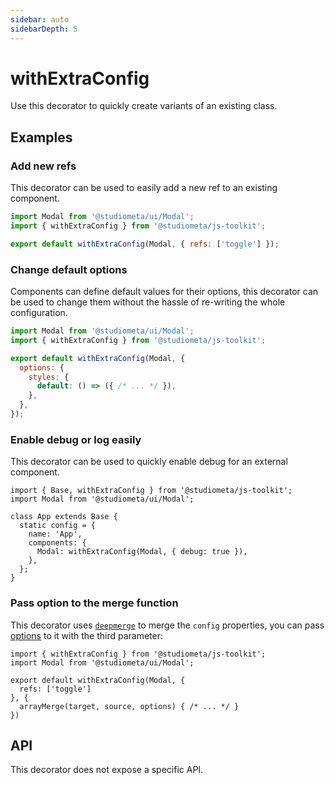 ```yaml
---
sidebar: auto
sidebarDepth: 5
---
```


# withExtraConfig

Use this decorator to quickly create variants of an existing class.

## Examples

### Add new refs

This decorator can be used to easily add a new ref to an existing component.

```js
import Modal from '@studiometa/ui/Modal';
import { withExtraConfig } from '@studiometa/js-toolkit';

export default withExtraConfig(Modal, { refs: ['toggle'] });
```

### Change default options

Components can define default values for their options, this decorator can be used to change them without the hassle of re-writing the whole configuration.

```js
import Modal from '@studiometa/ui/Modal';
import { withExtraConfig } from '@studiometa/js-toolkit';

export default withExtraConfig(Modal, {
  options: {
    styles: {
      default: () => ({ /* ... */ }),
    },
  },
});
```

### Enable debug or log easily

This decorator can be used to quickly enable debug for an external component.

```js{9}
import { Base, withExtraConfig } from '@studiometa/js-toolkit';
import Modal from '@studiometa/ui/Modal';

class App extends Base {
  static config = {
    name: 'App',
    components: {
      Modal: withExtraConfig(Modal, { debug: true }),
    },
  };
}
```

### Pass option to the merge function

This decorator uses [`deepmerge`](https://github.com/TehShrike/deepmerge) to merge the `config` properties, you can pass [options](https://github.com/TehShrike/deepmerge#options) to it with the third parameter:

```js{7}
import { withExtraConfig } from '@studiometa/js-toolkit';
import Modal from '@studiometa/ui/Modal';

export default withExtraConfig(Modal, {
  refs: ['toggle']
}, {
  arrayMerge(target, source, options) { /* ... */ }
})
```

## API

This decorator does not expose a specific API.
